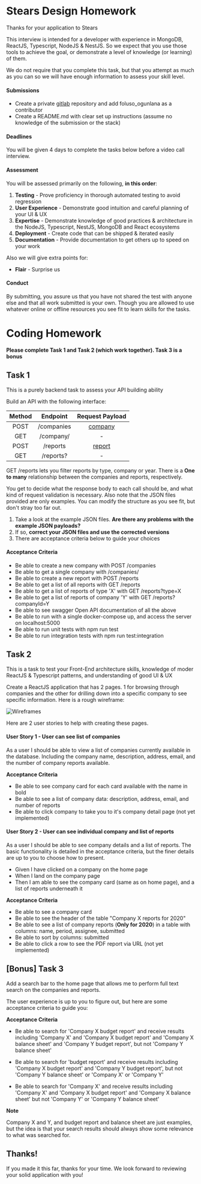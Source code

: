 # Stears Design Homework

Thanks for your application to Stears

This interview is intended for a developer with experience in MongoDB, ReactJS, Typescript, NodeJS & NestJS.
So we expect that you use those tools to achieve the goal, or demonstrate a level of knowledge (or learning) of them.

We do not require that you complete this task, but that you attempt as much as you can so we will have enough information to assess your skill level.

#### Submissions

- Create a private [gitlab](https://gitlab.com/) repository and add foluso_ogunlana as a contributor
- Create a README.md with clear set up instructions (assume no knowledge of the submission or the stack)

#### Deadlines

You will be given 4 days to complete the tasks below before a video call interview.

#### Assessment

You will be assessed primarily on the following, **in this order**:

1. **Testing** - Prove proficiency in thorough automated testing to avoid regression
2. **User Experience** - Demonstrate good intuition and careful planning of your UI & UX
3. **Expertise** - Demonstrate knowledge of good practices & architecture in the NodeJS, Typescript, NestJS, MongoDB and React ecosystems
4. **Deployment** - Create code that can be shipped & iterated easily
5. **Documentation** - Provide documentation to get others up to speed on your work

Also we will give extra points for:

- **Flair** - Surprise us

#### Conduct

By submitting, you assure us that you have not shared the test with anyone else and that all work submitted is your own. Though you are allowed to use whatever online or offline resources you see fit to learn skills for the tasks.

# **Coding Homework**

**Please complete Task 1 and Task 2 (which work together). Task 3 is a bonus**

## Task 1

This is a purely backend task to assess your API building ability

Build an API with the following interface:

| Method |       Endpoint       |      Request Payload      |
| :----: | :------------------: | :-----------------------: |
|  POST  |      /companies      | [company](./company.json) |
|  GET   | /company/<companyId> |             -             |
|  POST  |       /reports       |  [report](./report.json)  |
|  GET   |      /reports?       |             -             |

GET /reports lets you filter reports by type, company or year.
There is a **One to many** relationship between the companies and reports, respectively.

You get to decide what the response body to each call should be, and what kind of request validation is necessary. Also note that the JSON files provided are only examples. You can modify the structure as you see fit, but don't stray too far out.

1. Take a look at the example JSON files. **Are there any problems with the example JSON payloads?**
2. If so, **correct your JSON files and use the corrected versions**
3. There are acceptance criteria below to guide your choices

#### Acceptance Criteria

- Be able to create a new company with POST /companies
- Be able to get a single company with /companies/<companyId>
- Be able to create a new report with POST /reports
- Be able to get a list of all reports with GET /reports
- Be able to get a list of reports of type 'X' with GET /reports?type=X
- Be able to get a list of reports of company 'Y' with GET /reports?companyId=Y
- Be able to see swagger Open API documentation of all the above
- Be able to run with a single docker-compose up, and access the server on localhost:5000
- Be able to run unit tests with npm run test
- Be able to run integration tests with npm run test:integration

## Task 2

This is a task to test your Front-End architecture skills, knowledge of moder ReactJS & Typescript patterns, and understanding of good UI & UX

Create a ReactJS application that has 2 pages. 1 for browsing through companies and the other for drilling down into a specific company to see specific information. Here is a rough wireframe:

![Wireframes](./wireframe.png?raw=true "Wireframes")

Here are 2 user stories to help with creating these pages.

#### User Story 1 - User can see list of companies

As a user I should be able to view a list of companies currently available in the database. Including the company name, description, address, email, and the number of company reports available.

**Acceptance Criteria**

- Be able to see company card for each card available with the name in bold
- Be able to see a list of company data: description, address, email, and number of reports
- Be able to click company to take you to it's company detail page (not yet implemented)

#### User Story 2 - User can see individual company and list of reports

As a user I should be able to see company details and a list of reports. The basic functionality is detailed in the acceptance criteria, but the finer details are up to you to choose how to present.

- Given I have clicked on a company on the home page
- When I land on the company page
- Then I am able to see the company card (same as on home page), and a list of reports underneath it

**Acceptance Criteria**

- Be able to see a company card
- Be able to see the header of the table "Company X reports for 2020"
- Be able to see a list of company reports (**Only for 2020**) in a table with columns: name, period, assignee, submitted
- Be able to sort by columns: submitted
- Be able to click a row to see the PDF report via URL (not yet implemented)

## [Bonus] Task 3

Add a search bar to the home page that allows me to perform full text search on the companies and reports.

The user experience is up to you to figure out, but here are some acceptance criteria to guide you:

**Acceptance Criteria**

- Be able to search for 'Company X budget report' and receive results including 'Company X' and 'Company X budget report' and 'Company X balance sheet' and 'Company Y budget report', but not 'Company Y balance sheet'

- Be able to search for 'budget report' and receive results including 'Company X budget report' and 'Company Y budget report', but not 'Company Y balance sheet' or 'Company X' or 'Company Y'

- Be able to search for 'Company X' and receive results including 'Company X' and 'Company X budget report' and 'Company X balance sheet' but not 'Company Y' or 'Company Y balance sheet'

**Note**

Company X and Y, and budget report and balance sheet are just examples, but the idea is that your search results should always show some relevance to what was searched for.

## Thanks!

If you made it this far, thanks for your time.
We look forward to reviewing your solid application with you!

